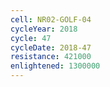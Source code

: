 ```yaml
---
cell: NR02-GOLF-04
cycleYear: 2018
cycle: 47
cycleDate: 2018-47
resistance: 421000
enlightened: 1300000 
---
```

      